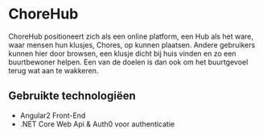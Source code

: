 # ChoreHub

ChoreHub positioneert zich als een online platform, een Hub als het ware, waar mensen hun klusjes, Chores, op kunnen plaatsen. Andere gebruikers kunnen hier door browsen, een klusje dicht bij huis vinden en zo een buurtbewoner helpen. Een van de doelen is dan ook om het buurtgevoel terug wat aan te wakkeren.

## Gebruikte technologiëen

- Angular2 Front-End
- .NET Core Web Api & Auth0 voor authenticatie
